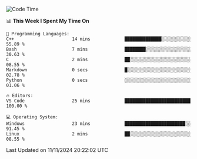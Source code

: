 
<!--START_SECTION:waka-->
![Code Time](http://img.shields.io/badge/Code%20Time-729%20hrs%2029%20mins-blue)

📊 **This Week I Spent My Time On** 

```text
💬 Programming Languages: 
C++                      14 mins             ██████████████░░░░░░░░░░░   55.89 % 
Bash                     7 mins              ████████░░░░░░░░░░░░░░░░░   30.63 % 
C                        2 mins              ██░░░░░░░░░░░░░░░░░░░░░░░   08.55 % 
Markdown                 0 secs              █░░░░░░░░░░░░░░░░░░░░░░░░   02.78 % 
Python                   0 secs              ░░░░░░░░░░░░░░░░░░░░░░░░░   01.06 % 

🔥 Editors: 
VS Code                  25 mins             █████████████████████████   100.00 % 

💻 Operating System: 
Windows                  23 mins             ███████████████████████░░   91.45 % 
Linux                    2 mins              ██░░░░░░░░░░░░░░░░░░░░░░░   08.55 % 
```


 Last Updated on 11/11/2024 20:22:02 UTC
<!--END_SECTION:waka-->
